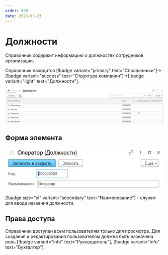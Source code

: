 ```yaml
---
order: 890
date: 2023-05-23
---
```

# Должности

Справочник содержит информацию о должностях сотрудников организации.

Справочник находится [!badge variant="primary" text="Справочники"]->[!badge variant="success" text="Структура компании"]->[!badge variant="light" text="Должности"].

![Форма списка должности](/images/Форма_списка_должности.jpg)

## Форма элемента

![](/images/Форма_элемента_должности.jpg)

[!badge size="xl" variant="secondary" text="Наименование"] - служит для ввода названия должности.

## Права доступа

Справочник доступен всем пользователям только для просмотра. Для создания и редактирования пользователям должна быть назначена роль [!badge variant="info" text="Руководитель"], [!badge variant="info" text="Бухгалтер"].